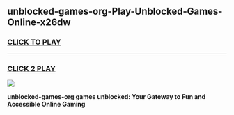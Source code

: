 
## unblocked-games-org-Play-Unblocked-Games-Online-x26dw
<h3>
<a href="https://premium76.site?title=unblocked-games-org&ref=25A">CLICK TO PLAY</a></h3>
<hr>

<h3>
<a href="https://premium76.site?title=unblocked-games-org&ref=25A">CLICK 2 PLAY</a>
  
</h3>

<a href="https://premium76.site?title=unblocked-games-org&ref=25A"><img src="https://clearcache.store/games.png"></a>


**unblocked-games-org games unblocked: Your Gateway to Fun and Accessible Online Gaming**

